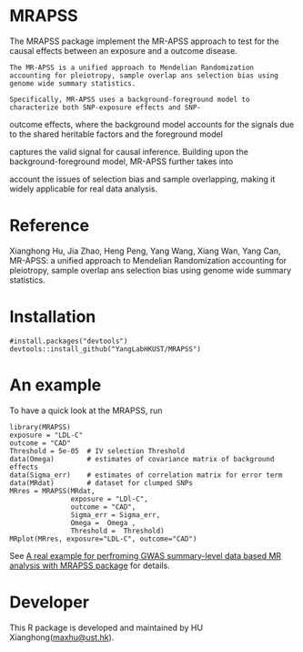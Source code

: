 # MRAPSS
The MRAPSS package implement the MR-APSS approach to test for the causal effects between an exposure and a outcome disease.

    The MR-APSS is a unified approach to Mendelian Randomization accounting for pleiotropy, sample overlap ans selection bias using genome wide summary statistics.

    Specifically, MR-APSS uses a background-foreground model to characterize both SNP-exposure effects and SNP-

outcome effects, where the background model accounts for the signals due to the shared heritable factors and the foreground model 

captures the valid signal for causal inference. Building upon the background-foreground model, MR-APSS further takes into

account the issues of selection bias and sample overlapping, making it widely applicable for real data analysis.


# Reference
Xianghong Hu, Jia Zhao, Heng Peng, Yang Wang, Xiang Wan, Yang Can, MR-APSS: a unified approach to Mendelian Randomization accounting for pleiotropy, sample overlap ans selection bias using genome wide summary statistics.

# Installation 
```{r}
#install.packages("devtools")
devtools::install_github("YangLabHKUST/MRAPSS")
```

# An example
To have a quick look at the MRAPSS, run 
```{r}
library(MRAPSS)
exposure = "LDL-C"
outcome = "CAD"
Threshold = 5e-05  # IV selection Threshold
data(Omega)        # estimates of covariance matrix of background effects
data(Sigma_err)    # estimates of correlation matrix for error term
data(MRdat)        # dataset for clumped SNPs
MRres = MRAPSS(MRdat,
               exposure = "LDl-C",
               outcome = "CAD",
               Sigma_err = Sigma_err,
               Omega =  Omega ,
               Threshold =  Threshold)
MRplot(MRres, exposure="LDL-C", outcome="CAD")
```

See [A real example for perfroming GWAS summary-level data based MR analysis with MRAPSS package](https://github.com/hxh0504/MRAPSS/blob/master/Turtorial.pdf) for details.

# Developer
This R package is developed and maintained by HU Xianghong(maxhu@ust.hk). 
